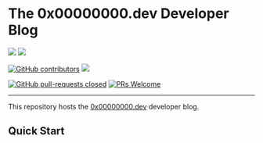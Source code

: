 # The 0x00000000.dev Developer Blog
![](https://github.com/Sunglasses-At-Night/Sunglasses-At-Night.github.io/workflows/Deploy/badge.svg)
[![](https://img.shields.io/website?down_message=offline&label=Site&up_color=5755df&up_message=online&url=https%3A%2F%2Fwww.0x00000000.dev%2F)](https://www.0x00000000.dev/)

[![GitHub contributors](https://img.shields.io/github/contributors/Sunglasses-At-Night/Sunglasses-At-Night.github.io?color=%235755DF&label=Contributors&logo=github)](https://GitHub.com/Sunglasses-At-Night/Sunglasses-At-Night.github.io/graphs/contributors/)
![](https://img.shields.io/github/repo-size/Sunglasses-At-Night/Sunglasses-At-Night.github.io?color=%235755DF&label=Repo%20Size&logo=github)

[![GitHub pull-requests closed](https://img.shields.io/github/issues-pr-closed/Sunglasses-At-Night/Sunglasses-At-Night.github.io?color=%235755DF&logo=github)](https://GitHub.com/Sunglasses-At-Night/Sunglasses-At-Night.github.io/pulls/)
[![PRs Welcome](https://img.shields.io/badge/PRs-welcome-brightgreen?color=%235755DF&logo=github)](http://makeapullrequest.com)

---

This repository hosts the [0x00000000.dev](https://0x00000000.dev) developer blog.




## Quick Start
 